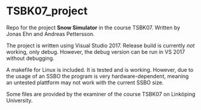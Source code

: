 # TSBK07_project
Repo for the project **Snow Simulator** in the course TSBK07. Written by Jonas Ehn and Andreas Pettersson.

The project is written using Visual Studio 2017. Release build is currently *not* working, only debug. However, the debug version can be run in VS 2017 without debugging.

A makefile for Linux is included. It is tested and is working. However, due to the usage of an SSBO the program is very hardware-dependent, meaning an untested plattform may not work with the current SSBO size.

Some files are provided by the examiner of the course TSBK07 on Linköping University.

